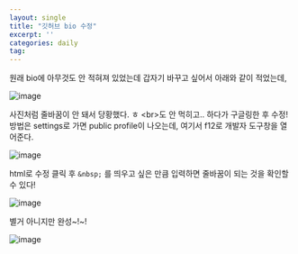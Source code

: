 ```yaml
---
layout: single
title: "깃허브 bio 수정"
excerpt: ''
categories: daily
tag: 
---
```


원래 bio에 아무것도 안 적혀져 있었는데 갑자기 바꾸고 싶어서 아래와 같이 적었는데, 

![image](https://user-images.githubusercontent.com/87356533/155870185-187bf269-e1a5-46c8-9933-c2c3518aa1d8.png)


사진처럼 줄바꿈이 안 돼서 당황했다. ㅎ \<br>도 안 먹히고.. 하다가 구글링한 후 수정!
방법은 settings로 가면 public profile이 나오는데, 여기서 f12로 개발자 도구창을 열어준다.

![image](https://user-images.githubusercontent.com/87356533/155870499-424e43df-9c81-4ad2-b093-46dd1418059d.png)

html로 수정 클릭 후 `&nbsp;` 를 띄우고 싶은 만큼 입력하면 줄바꿈이 되는 것을 확인할 수 있다!

![image](https://user-images.githubusercontent.com/87356533/155870557-46a7f4eb-73e2-4fd1-bf5e-63ea9cb6a64e.png)

별거 아니지만 완성~!~!

![image](https://user-images.githubusercontent.com/87356533/155870614-503b0e8e-b1bf-4fa4-a03d-7bebde9ac83e.png)
